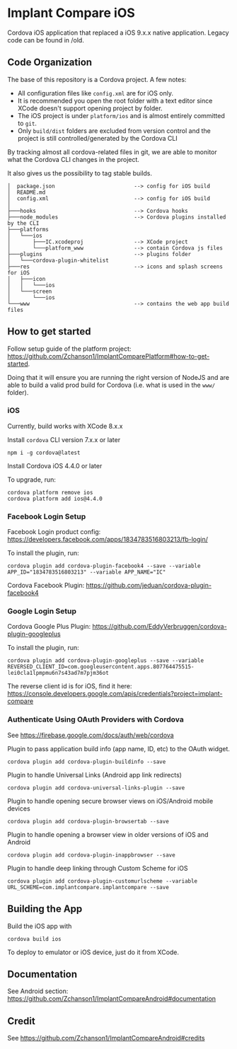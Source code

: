 # Implant Compare iOS

Cordova iOS application that replaced a iOS 9.x.x native application. Legacy code can be found in /old.

## Code Organization

The base of this repository is a Cordova project. A few notes:

- All configuration files like `config.xml` are for iOS only.
- It is recommended you open the root folder with a text editor since XCode doesn't support opening project by folder.
- The iOS project is under `platform/ios` and is almost entirely committed to `git`.
- Only `build/dist` folders are excluded from version control and the project is still controlled/generated by the Cordova CLI

By tracking almost all cordova-related files in git, we are able to monitor what the Cordova CLI changes in the project.

It also gives us the possibility to tag stable builds.


```
│  package.json                         --> config for iOS build
│  README.md
│  config.xml                           --> config for iOS build
│
├───hooks                               --> Cordova hooks
├───node_modules                        --> Cordova plugins installed by the CLI
├───platforms
│   └───ios
│       ├───IC.xcodeproj                --> XCode project
│       └───platform_www                --> contain Cordova js files
├───plugins                             --> plugins folder
│   └───cordova-plugin-whitelist
├───res                                 --> icons and splash screens for iOS
│   ├───icon
│   │   └───ios
│   └───screen
│       └───ios
└───www                                 --> contains the web app build files
```

## How to get started

Follow setup guide of the platform project: https://github.com/Zchanson1/ImplantComparePlatform#how-to-get-started.

Doing that it will ensure you are running the right version of NodeJS and are able to build a valid prod build for Cordova (i.e. what is used in the `www/` folder).

### iOS

Currently, build works with XCode 8.x.x

Install `cordova` CLI version 7.x.x or later

```
npm i -g cordova@latest
```

Install Cordova iOS 4.4.0 or later

To upgrade, run:
```
cordova platform remove ios
cordova platform add ios@4.4.0
```

### Facebook Login Setup

Facebook Login product config: https://developers.facebook.com/apps/1834783516803213/fb-login/

To install the plugin, run:

```
cordova plugin add cordova-plugin-facebook4 --save --variable APP_ID="1834783516803213" --variable APP_NAME="IC"
```

Cordova Facebook Plugin: https://github.com/jeduan/cordova-plugin-facebook4

### Google Login Setup

Cordova Google Plus Plugin: https://github.com/EddyVerbruggen/cordova-plugin-googleplus

To install the plugin, run:
```
cordova plugin add cordova-plugin-googleplus --save --variable REVERSED_CLIENT_ID=com.googleusercontent.apps.807764475515-lei0cla1lpmpmu6n7s43ad7m7pjm36ot
```

The reverse client id is for iOS, find it here: https://console.developers.google.com/apis/credentials?project=implant-compare

### Authenticate Using OAuth Providers with Cordova

See https://firebase.google.com/docs/auth/web/cordova

Plugin to pass application build info (app name, ID, etc) to the OAuth widget.
```
cordova plugin add cordova-plugin-buildinfo --save
```

Plugin to handle Universal Links (Android app link redirects)
```
cordova plugin add cordova-universal-links-plugin --save
```

Plugin to handle opening secure browser views on iOS/Android mobile devices
```
cordova plugin add cordova-plugin-browsertab --save
```

Plugin to handle opening a browser view in older versions of iOS and Android
```
cordova plugin add cordova-plugin-inappbrowser --save
```

Plugin to handle deep linking through Custom Scheme for iOS
```
cordova plugin add cordova-plugin-customurlscheme --variable URL_SCHEME=com.implantcompare.implantcompare --save
```

## Building the App

Build the iOS app with

```
cordova build ios
```

To deploy to emulator or iOS device, just do it from XCode.

## Documentation

See Android section: https://github.com/Zchanson1/ImplantCompareAndroid#documentation

## Credit

See https://github.com/Zchanson1/ImplantCompareAndroid#credits
